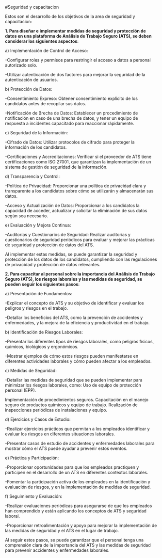 #Seguridad y capacitacion

Estos son el desarrollo de los objetivos de la area de seguridad y capacitacion:

**1. Para diseñar e implementar medidas de seguridad y protección de datos en una plataforma de Análisis de Trabajo Seguro (ATS), se deben considerar los siguientes aspectos:**

a) Implementación de Control de Acceso:

-Configurar roles y permisos para restringir el acceso a datos a personal autorizado solo.

-Utilizar autenticación de dos factores para mejorar la seguridad de la autenticación de usuarios.

b) Protección de Datos:

-Consentimiento Expreso: Obtener consentimiento explícito de los candidatos antes de recopilar sus datos.

-Notificación de Brecha de Datos: Establecer un procedimiento de notificación en caso de una brecha de datos, y tener un equipo de respuesta a incidentes capacitado para reaccionar rápidamente.

c) Seguridad de la Información:

-Cifrado de Datos: Utilizar protocolos de cifrado para proteger la información de los candidatos.

-Certificaciones y Accreditaciones: Verificar si el proveedor de ATS tiene certificaciones como ISO 27001, que garantizan la implementación de un sistema de gestión de seguridad de la información.

d) Transparencia y Control:

-Política de Privacidad: Proporcionar una política de privacidad clara y transparente a los candidatos sobre cómo se utilizarán y almacenarán sus datos.

-Acceso y Actualización de Datos: Proporcionar a los candidatos la capacidad de acceder, actualizar y solicitar la eliminación de sus datos según sea necesario.

e) Evaluación y Mejora Continua:

-Auditorías y Cuestionarios de Seguridad: Realizar auditorías y cuestionarios de seguridad periódicos para evaluar y mejorar las prácticas de seguridad y protección de datos del ATS.

Al implementar estas medidas, se puede garantizar la seguridad y protección de los datos de los candidatos, cumpliendo con las regulaciones de privacidad y protección de datos relevantes.

**2. Para capacitar al personal sobre la importancia del Análisis de Trabajo Seguro (ATS), los riesgos laborales y las medidas de seguridad, se pueden seguir los siguientes pasos:**

a) Presentación de Fundamentos:

-Explicar el concepto de ATS y su objetivo de identificar y evaluar los peligros y riesgos en el trabajo.

-Detallar los beneficios del ATS, como la prevención de accidentes y enfermedades, y la mejora de la eficiencia y productividad en el trabajo.

b) Identificación de Riesgos Laborales:

-Presentar los diferentes tipos de riesgos laborales, como peligros físicos, químicos, biológicos y ergonómicos.

-Mostrar ejemplos de cómo estos riesgos pueden manifestarse en diferentes actividades laborales y cómo pueden afectar a los empleados.

c) Medidas de Seguridad:

-Detallar las medidas de seguridad que se pueden implementar para minimizar los riesgos laborales, como:
Uso de equipo de protección personal (EPP).

Implementación de procedimientos seguros.
Capacitación en el manejo seguro de productos químicos y equipo de trabajo.
Realización de inspecciones periódicas de instalaciones y equipo.

d) Ejercicios y Casos de Estudio:

-Realizar ejercicios prácticos que permitan a los empleados identificar y evaluar los riesgos en diferentes situaciones laborales.

-Presentar casos de estudio de accidentes y enfermedades laborales para mostrar cómo el ATS puede ayudar a prevenir estos eventos.

e) Práctica y Participación:

-Proporcionar oportunidades para que los empleados practiquen y participen en el desarrollo de un ATS en diferentes contextos laborales.

-Fomentar la participación activa de los empleados en la identificación y evaluación de riesgos, y en la implementación de medidas de seguridad.

f) Seguimiento y Evaluación:

-Realizar evaluaciones periódicas para asegurarse de que los empleados han comprendido y están aplicando los conceptos de ATS y seguridad laboral.

-Proporcionar retroalimentación y apoyo para mejorar la implementación de las medidas de seguridad y el ATS en el lugar de trabajo.

Al seguir estos pasos, se puede garantizar que el personal tenga una comprensión clara de la importancia del ATS y las medidas de seguridad para prevenir accidentes y enfermedades laborales.

